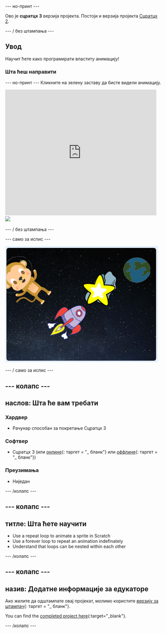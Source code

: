 \--- но-принт \---

Ово је **сцратцх 3** верзија пројекта. Постоји и верзија пројекта [Сцратцх 2](https://projects.raspberrypi.org/en/projects/lost-in-space-scratch2).

\--- / без штампања \---

## Увод

Научит ћете како програмирати властиту анимацију!

### Шта ћеш направити

\--- но-принт \--- Кликните на зелену заставу да бисте видели анимацију.

<div class="scratch-preview">
  <iframe allowtransparency="true" width="485" height="402" src="https://scratch.mit.edu/projects/embed/276873231/?autostart=false" frameborder="0" scrolling="no"></iframe>
  <img src="images/space-final.png">
</div>

\--- / без штампања \---

\--- само за испис \---

![Комплетан пројекат](images/showcase_static.png)

\--- / само за испис \---

## \--- колапс \---

## наслов: Шта ће вам требати

### Хардвер

- Рачунар способан за покретање Сцратцх 3

### Софтвер

- Сцратцх 3 (или [онлине](http://rpf.io/scratchon){: таргет = "_ бланк"} или [оффлине](http://rpf.io/scratchoff){: таргет = "_ бланк"})

### Преузимања

- Ниједан

\--- /колапс \---

## \--- колапс \---

## титле: Шта ћете научити

- Use a repeat loop to animate a sprite in Scratch
- Use a forever loop to repeat an animation indefinately
- Understand that loops can be nested within each other

\--- /колапс \---

## \--- колапс \---

## назив: Додатне информације за едукаторе

Ако желите да одштампате овај пројекат, молимо користите [верзију за штампач](https://projects.raspberrypi.org/en/projects/lost-in-space/print){: таргет = "_ бланк"}.

You can find the [completed project here](http://rpf.io/p/en/lost-in-space-get){:target="_blank"}.

\--- /колапс \---